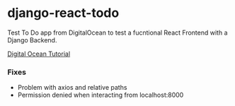 # django-react-todo
Test To Do app from DigitalOcean to test a fucntional React Frontend with a Django Backend.

[Digital Ocean Tutorial](https://www.digitalocean.com/community/tutorials/build-a-to-do-application-using-django-and-react)

### Fixes
- Problem with axios and relative paths
- Permission denied when interacting from localhost:8000
